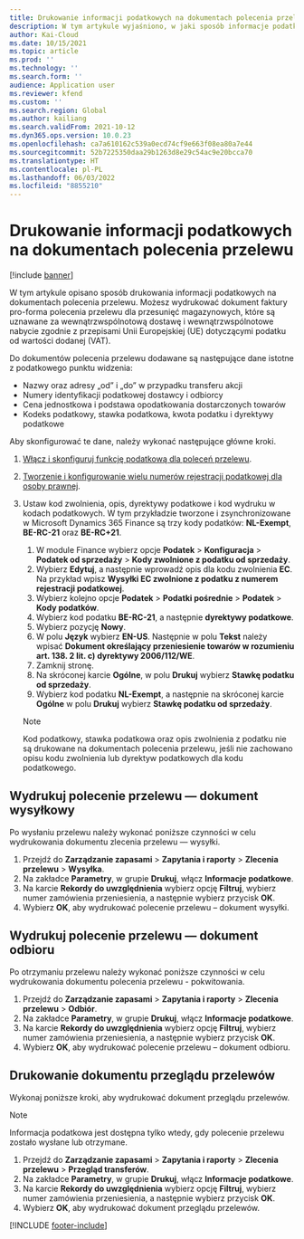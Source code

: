```yaml
---
title: Drukowanie informacji podatkowych na dokumentach polecenia przelewu
description: W tym artykule wyjaśniono, w jaki sposób informacje podatkowe określane przez usługę obliczania podatku mogą być drukowane na dokumentach polecenia przelewu.
author: Kai-Cloud
ms.date: 10/15/2021
ms.topic: article
ms.prod: ''
ms.technology: ''
ms.search.form: ''
audience: Application user
ms.reviewer: kfend
ms.custom: ''
ms.search.region: Global
ms.author: kailiang
ms.search.validFrom: 2021-10-12
ms.dyn365.ops.version: 10.0.23
ms.openlocfilehash: ca7a610162c539a0ecd74cf9e663f08ea80a7e44
ms.sourcegitcommit: 52b7225350daa29b1263d8e29c54ac9e20bcca70
ms.translationtype: HT
ms.contentlocale: pl-PL
ms.lasthandoff: 06/03/2022
ms.locfileid: "8855210"
---
```

# <a name="print-tax-information-on-transfer-order-documents"></a>Drukowanie informacji podatkowych na dokumentach polecenia przelewu

[!include [banner](../../includes/banner.md)]

W tym artykule opisano sposób drukowania informacji podatkowych na dokumentach polecenia przelewu. Możesz wydrukować dokument faktury pro-forma polecenia przelewu dla przesunięć magazynowych, które są uznawane za wewnątrzwspólnotową dostawę i wewnątrzwspólnotowe nabycie zgodnie z przepisami Unii Europejskiej (UE) dotyczącymi podatku od wartości dodanej (VAT). 

Do dokumentów polecenia przelewu dodawane są następujące dane istotne z podatkowego punktu widzenia:

- Nazwy oraz adresy „od” i „do” w przypadku transferu akcji
- Numery identyfikacji podatkowej dostawcy i odbiorcy
- Cena jednostkowa i podstawa opodatkowania dostarczonych towarów
- Kodeks podatkowy, stawka podatkowa, kwota podatku i dyrektywy podatkowe

Aby skonfigurować te dane, należy wykonać następujące główne kroki.

1. [Włącz i skonfiguruj funkcję podatkową dla poleceń przelewu](tasks/Tax-feature-support-for-transfer-order.md).
2. [Tworzenie i konfigurowanie wielu numerów rejestracji podatkowej dla osoby prawnej](emea-multiple-vat-registration-numbers.md).
3. Ustaw kod zwolnienia, opis, dyrektywy podatkowe i kod wydruku w kodach podatkowych. W tym przykładzie tworzone i zsynchronizowane w Microsoft Dynamics 365 Finance są trzy kody podatków: **NL-Exempt**, **BE-RC-21** oraz **BE-RC+21**.

    1. W module Finance wybierz opcje **Podatek** \> **Konfiguracja** \> **Podatek od sprzedaży** \> **Kody zwolnione z podatku od sprzedaży**.
    2. Wybierz **Edytuj**, a następnie wprowadź opis dla kodu zwolnienia **EC**. Na przykład wpisz **Wysyłki EC zwolnione z podatku z numerem rejestracji podatkowej**.
    3. Wybierz kolejno opcje **Podatek** \> **Podatki pośrednie** \> **Podatek** \> **Kody podatków**.
    4. Wybierz kod podatku **BE-RC-21**, a następnie **dyrektywy podatkowe**.
    5. Wybierz pozycję **Nowy**.
    6. W polu **Język** wybierz **EN-US**. Następnie w polu **Tekst** należy wpisać **Dokument określający przeniesienie towarów w rozumieniu art. 138. 2 lit. c) dyrektywy 2006/112/WE**.
    7. Zamknij stronę.
    8. Na skróconej karcie **Ogólne**, w polu **Drukuj** wybierz **Stawkę podatku od sprzedaży**.
    8. Wybierz kod podatku **NL-Exempt**, a następnie na skróconej karcie **Ogólne** w polu **Drukuj** wybierz **Stawkę podatku od sprzedaży**.

    > [!NOTE] 
    > Kod podatkowy, stawka podatkowa oraz opis zwolnienia z podatku nie są drukowane na dokumentach polecenia przelewu, jeśli nie zachowano opisu kodu zwolnienia lub dyrektyw podatkowych dla kodu podatkowego.

## <a name="print-the-transfer-order---shipment-document"></a>Wydrukuj polecenie przelewu — dokument wysyłkowy

Po wysłaniu przelewu należy wykonać poniższe czynności w celu wydrukowania dokumentu zlecenia przelewu — wysyłki.

1. Przejdź do **Zarządzanie zapasami** \> **Zapytania i raporty** \> **Zlecenia przelewu** \> **Wysyłka**.
2. Na zakładce **Parametry**, w grupie **Drukuj**, włącz **Informacje podatkowe**.
3. Na karcie **Rekordy do uwzględnienia** wybierz opcję **Filtruj**, wybierz numer zamówienia przeniesienia, a następnie wybierz przycisk **OK**.
4. Wybierz **OK**, aby wydrukować polecenie przelewu – dokument wysyłki.

## <a name="print-the-transfer-order---receipt-document"></a>Wydrukuj polecenie przelewu — dokument odbioru

Po otrzymaniu przelewu należy wykonać poniższe czynności w celu wydrukowania dokumentu polecenia przelewu - pokwitowania.

1. Przejdź do **Zarządzanie zapasami** \> **Zapytania i raporty** \> **Zlecenia przelewu** \> **Odbiór**.
2. Na zakładce **Parametry**, w grupie **Drukuj**, włącz **Informacje podatkowe**.
3. Na karcie **Rekordy do uwzględnienia** wybierz opcję **Filtruj**, wybierz numer zamówienia przeniesienia, a następnie wybierz przycisk **OK**.
4. Wybierz **OK**, aby wydrukować polecenie przelewu – dokument odbioru.

## <a name="print-the-transfer-overview-document"></a>Drukowanie dokumentu przeglądu przelewów

Wykonaj poniższe kroki, aby wydrukować dokument przeglądu przelewów.

> [!NOTE]
> Informacja podatkowa jest dostępna tylko wtedy, gdy polecenie przelewu zostało wysłane lub otrzymane.

1. Przejdź do **Zarządzanie zapasami** \> **Zapytania i raporty** \> **Zlecenia przelewu** \> **Przegląd transferów**.
2. Na zakładce **Parametry**, w grupie **Drukuj**, włącz **Informacje podatkowe**.
3. Na karcie **Rekordy do uwzględnienia** wybierz opcję **Filtruj**, wybierz numer zamówienia przeniesienia, a następnie wybierz przycisk **OK**.
4. Wybierz **OK**, aby wydrukować dokument przeglądu przelewów.

[!INCLUDE [footer-include](../../includes/footer-banner.md)]
